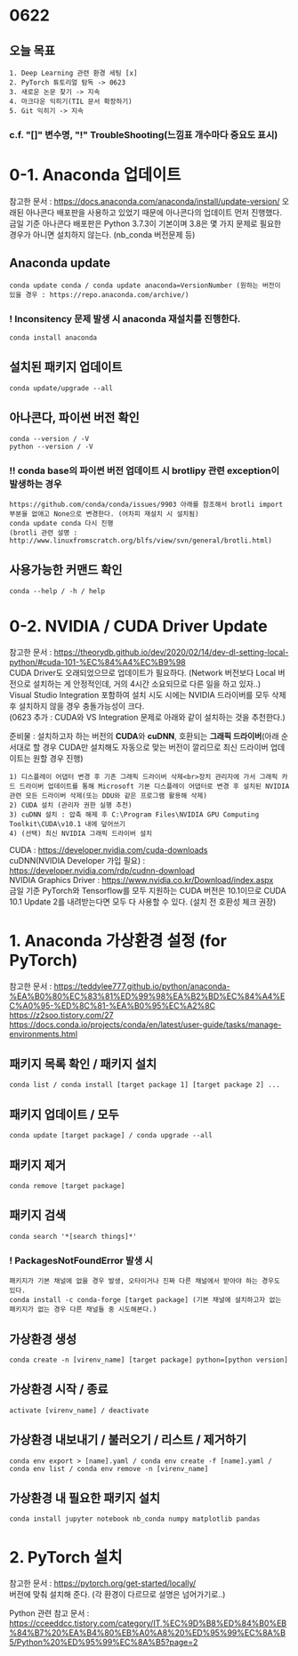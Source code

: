# 0622
## 오늘 목표
```
1. Deep Learning 관련 환경 세팅 [x]
2. PyTorch 튜토리얼 탐독 -> 0623
3. 새로운 논문 찾기 -> 지속
4. 마크다운 익히기(TIL 문서 확장하기)
5. Git 익히기 -> 지속
```

### c.f. "[]" 변수명, "!" TroubleShooting(느낌표 개수마다 중요도 표시)

# 0-1. Anaconda 업데이트
참고한 문서 : https://docs.anaconda.com/anaconda/install/update-version/
오래된 아나콘다 배포판을 사용하고 있었기 때문에 아나콘다의 업데이트 먼저 진행했다.
금일 기준 아나콘다 배포판은 Python 3.7.3이 기본이며 3.8은 몇 가지 문제로 필요한 경우가 아니면 설치하지 않는다. (nb_conda 버전문제 등)
## Anaconda update
```
conda update conda / conda update anaconda=VersionNumber (원하는 버전이 있을 경우 : https://repo.anaconda.com/archive/)
```
### ! Inconsitency 문제 발생 시 anaconda 재설치를 진행한다.
```
conda install anaconda
```
## 설치된 패키지 업데이트
```
conda update/upgrade --all
```
## 아나콘다, 파이썬 버전 확인
```
conda --version / -V
python --version / -V
```
### !! conda base의 파이썬 버전 업데이트 시 brotlipy 관련 exception이 발생하는 경우
```
https://github.com/conda/conda/issues/9903 아래를 참조해서 brotli import 부분을 없애고 None으로 변경한다. (어차피 재설치 시 설치됨)
conda update conda 다시 진행
(brotli 관련 설명 : http://www.linuxfromscratch.org/blfs/view/svn/general/brotli.html)
```
## 사용가능한 커맨드 확인
```
conda --help / -h / help
```

# 0-2. NVIDIA / CUDA Driver Update
참고한 문서 : https://theorydb.github.io/dev/2020/02/14/dev-dl-setting-local-python/#cuda-101-%EC%84%A4%EC%B9%98<br>
CUDA Driver도 오래되었으므로 업데이트가 필요하다. (Network 버전보다 Local 
버전으로 설치하는 게 안정적인데, 거의 4시간 소요되므로 다른 일을 하고 있자..)<br>
Visual Studio Integration 포함하여 설치 시도 시에는 NVIDIA 드라이버를 모두 삭제 후 설치하지 않을 경우 충돌가능성이 크다.<br>
(0623 추가 : CUDA와 VS Integration 문제로 아래와 같이 설치하는 것을 추천한다.)

준비물 : 설치하고자 하는 버전의 **CUDA**와 **cuDNN**, 호환되는 **그래픽 드라이버**(아래 순서대로 할 경우 CUDA만 설치해도 자동으로 맞는 버전이 깔리므로 최신 드라이버 업데이트는 원할 경우 진행)
```
1) 디스플레이 어댑터 변경 후 기존 그래픽 드라이버 삭제<br>장치 관리자에 가서 그래픽 카드 드라이버 업데이트를 통해 Microsoft 기본 디스플레이 어댑터로 변경 후 설치된 NVIDIA 관련 모든 드라이버 삭제(또는 DDU와 같은 프로그램 활용해 삭제)
2) CUDA 설치 (관리자 권한 실행 추천)
3) cuDNN 설치 : 압축 해제 후 C:\Program Files\NVIDIA GPU Computing Toolkit\CUDA\v10.1 내에 덮어쓰기
4) (선택) 최신 NVIDIA 그래픽 드라이버 설치
```
CUDA : https://developer.nvidia.com/cuda-downloads<br>
cuDNN(NVIDIA Developer 가입 필요) : https://developer.nvidia.com/rdp/cudnn-download<br>
NVIDIA Graphics Driver : https://www.nvidia.co.kr/Download/index.aspx<br>
금일 기준 PyTorch와 Tensorflow를 모두 지원하는 CUDA 버전은 10.1이므로 CUDA 10.1 Update 2를 내려받는다면 모두 다 사용할 수 있다. (설치 전 호환성 체크 권장)

# 1. Anaconda 가상환경 설정 (for PyTorch)
참고한 문서 :
https://teddylee777.github.io/python/anaconda-%EA%B0%80%EC%83%81%ED%99%98%EA%B2%BD%EC%84%A4%EC%A0%95-%ED%8C%81-%EA%B0%95%EC%A2%8C
https://z2soo.tistory.com/27
https://docs.conda.io/projects/conda/en/latest/user-guide/tasks/manage-environments.html

## 패키지 목록 확인 / 패키지 설치
```
conda list / conda install [target package 1] [target package 2] ...
```
## 패키지 업데이트 / 모두
```
conda update [target package] / conda upgrade --all
```
## 패키지 제거
```
conda remove [target package]
```
## 패키지 검색
```
conda search '*[search things]*'
```
### ! PackagesNotFoundError 발생 시
```
패키지가 기본 채널에 없을 경우 발생, 오타이거나 진짜 다른 채널에서 받아야 하는 경우도 있다.
conda install -c conda-forge [target package] (기본 채널에 설치하고자 없는 패키지가 없는 경우 다른 채널들 중 시도해본다.)
```
## 가상환경 생성
```
conda create -n [virenv_name] [target package] python=[python version]
```
## 가상환경 시작 / 종료
```
activate [virenv_name] / deactivate
```
## 가상환경 내보내기 / 불러오기 / 리스트 / 제거하기
```
conda env export > [name].yaml / conda env create -f [name].yaml / conda env list / conda env remove -n [virenv_name]
```
## 가상환경 내 필요한 패키지 설치
```
conda install jupyter notebook nb_conda numpy matplotlib pandas
```
# 2. PyTorch 설치
참고한 문서 : https://pytorch.org/get-started/locally/<br>
버전에 맞춰 설치해 준다. (각 환경이 다르므로 설명은 넘어가기로..)

Python 관련 참고 문서 : https://cceeddcc.tistory.com/category/IT,%EC%9D%B8%ED%84%B0%EB%84%B7%20%EA%B4%80%EB%A0%A8%20%ED%95%99%EC%8A%B5/Python%20%ED%95%99%EC%8A%B5?page=2
